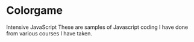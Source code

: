 # Colorgame
Intensive JavaScript
These are samples of Javascript coding I have done from various courses I have taken.
